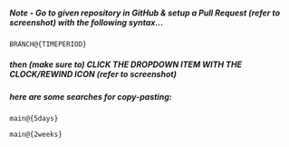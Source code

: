 ##### Note - Go to given repository in GitHub & setup a Pull Request (refer to screenshot) with the following syntax...

```
BRANCH@{TIMEPERIOD}
```

##### then (make sure to) CLICK THE DROPDOWN ITEM WITH THE CLOCK/REWIND ICON (refer to screenshot)

##### here are some searches for copy-pasting:

```
main@{5days}
```

```
main@{2weeks}
```
